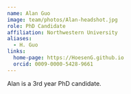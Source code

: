 ```yaml
---
name: Alan Guo
image: team/photos/Alan-headshot.jpg
role: PhD Candidate
affiliation: Northwestern University
aliases:
  - H. Guo
links:
  home-page: https://HoesenG.github.io
  orcid: 0009-0000-5428-9661
---
```


Alan is a 3rd year PhD candidate.
